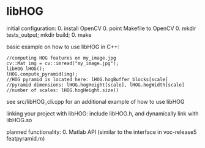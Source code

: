 # libHOG

initial configuration:
0. install OpenCV
0. point Makefile to OpenCV
0. mkdir tests_output; mkdir build;
0. make

basic example on how to use libHOG in C++:
```
//computing HOG features on my_image.jpg
cv::Mat img = cv::imread("my_image.jpg");
libHOG lHOG();
lHOG.compute_pyramid(img);
//HOG pyramid is located here: lHOG.hogBuffer_blocks[scale]
//pyramid dimensions: lHOG.hogHeight[scale], lHOG.hogWidth[scale]
//number of scales: lHOG.hogHeight.size()

```

see src/libHOG_cli.cpp for an additional example of how to use libHOG
 

linking your project with libHOG:
 include libHOG.h, and dynamically link with libHOG.so 

planned functionality:
0. Matlab API (similar to the interface in voc-release5 featpyramid.m)



